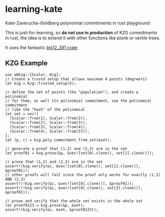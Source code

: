 # learning-kate
Kate-Zaverucha-Goldberg polynomial commitments in rust playground

This is just-for-learning, so **do not use in production** of KZG commitments in rust, the
idea is to extend it with other functions like plonk or verkle trees.

It uses the fantastic [bls12_381 crate](https://github.com/zkcrypto/bls12_381) 

## KZG Example

```
use a0kzg::{Scalar, Kzg};
// Create a trustd setup that allows maximum 4 points (degree+1)
let kzg = Kzg::trusted_setup(5);

// define the set of points (the "population"), and create a polinomial
// for them, as well its polinomial commitment, see the polinomial commitment
// like the "hash" of the polinomial
let set = vec![
  (Scalar::from(1), Scalar::from(2)),
  (Scalar::from(2), Scalar::from(3)),
  (Scalar::from(3), Scalar::from(4)),
  (Scalar::from(4), Scalar::from(57)),
];
let (p, c) = kzg.poly_commitment_from_set(&set);

// generate a proof that (1,2) and (2,3) are in the set
let proof01 = kzg.prove(&p, &vec![set[0].clone(), set[1].clone()]);

// prove that (1,2) and (2,3) are in the set
assert!(kzg.verify(&c, &vec![set[0].clone(), set[1].clone()], &proof01));
// other proofs will fail since the proof only works for exactly (1,2) AND (2,3)
assert!(!kzg.verify(&c, &vec![set[0].clone()], &proof01));
assert!(!kzg.verify(&c, &vec![set[0].clone(), set[2].clone()], &proof01));

// prove and verify that the whole set exists in the whole set
let proof0123 = kzg.prove(&p, &set);
assert!(kzg.verify(&c, &set, &proof0123));
```

